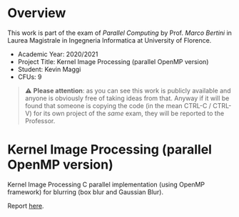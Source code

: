 # Overview
This work is part of the exam of *Parallel Computing* by Prof. *Marco Bertini* in Laurea Magistrale in Ingegneria Informatica at University of Florence.
- Academic Year: 2020/2021
- Project Title: Kernel Image Processing (parallel OpenMP version)
- Student: Kevin Maggi
- CFUs: 9

> :warning: **Please attention**: as you can see this work is publicly available and anyone is obviously free of taking ideas from that. Anyway if it will be found that someone is copying the code (in the mean CTRL-C / CTRL-V) for its own project of the *same* exam, they will be reported to the Professor.

# Kernel Image Processing (parallel OpenMP version)

Kernel Image Processing C parallel implementation (using OpenMP framework) for blurring (box blur and Gaussian Blur).

Report [here](https://github.com/KevinMaggi/Image-Kernel-Processing_Sequential/blob/master/Parallel_Computing___Kernel_Image_Processing.pdf).
